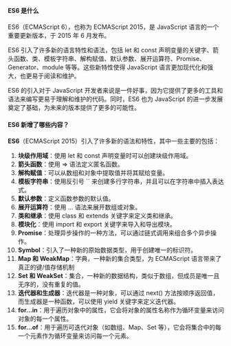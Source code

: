 <!--
 * @Author: Shu Binqi
 * @Date: 2023-02-24 22:02:13
 * @LastEditors: Shu Binqi
 * @LastEditTime: 2023-04-20 20:22:45
 * @Description: ES 6 详解（1题）
 * @Version: 1.0.0
 * @FilePath: \interviewQuestionsc:\Git\interviewQuestions\前端基础\JavaScript\ES6.md
-->

#### ES6 是什么

ES6（ECMAScript 6），也称为 ECMAScript 2015，是 JavaScript 语言的一个重要更新版本，于 2015 年 6 月发布。

ES6 引入了许多新的语言特性和语法，包括 let 和 const 声明变量的关键字、箭头函数、类、模板字符串、解构赋值、默认参数、展开运算符、Promise、Generator、module 等等。这些新特性使得 JavaScript 语言更加现代化和强大，也更易于阅读和维护。

ES6 的引入对于 JavaScript 开发者来说是一件好事，因为它提供了更多的工具和语法来编写更易于理解和维护的代码。同时，ES6 也为 JavaScript 的进一步发展奠定了基础，为未来的版本提供了更多的可能性。

#### ES6 新增了哪些内容？

**ES6**（ECMAScript 2015）引入了许多新的语法和特性，其中一些主要的包括：

1. **块级作用域**：使用 let 和 const 声明变量时可以创建块级作用域。
1. **箭头函数**：使用 => 语法定义匿名函数。
1. **解构赋值**：可以从数组和对象中提取值并将其赋给变量。
1. **模板字符串**：使用反引号 `` 来创建多行字符串，并且可以在字符串中插入表达式。
1. **默认参数**：定义函数参数的默认值。
1. **展开运算符**：使用 ... 语法来展开数组或对象。
1. **类和继承**：使用 class 和 extends 关键字来定义类和继承。
1. **模块化**：使用 import 和 export 关键字来导入和导出模块。
1. **Promise**：处理异步操作的一种方法，可以通过链式调用来组合多个异步操作。
1. **Symbol**：引入了一种新的原始数据类型，用于创建唯一的标识符。
1. **Map 和 WeakMap**：字典，一种新的集合类型，为 ECMAScript 语言带来了真正的键/值存储机制
1. **Set 和 WeakSet**：集合，一种新的数据结构，类似于数组，但成员是唯一且无序的，没有重复的值。
1. **迭代器和生成器**：迭代器是一种对象，可以通过 next() 方法按顺序返回值，而生成器是一种函数，可以使用 yield 关键字来定义迭代器。
1. **for...in**：用于遍历对象中的属性，它会将对象的属性名称作为循环变量来访问对象的每一个属性。
1. **for...of**：用于遍历可迭代对象（如数组、Map、Set 等），它会将集合中的每一个元素作为循环变量来访问每一个元素。
